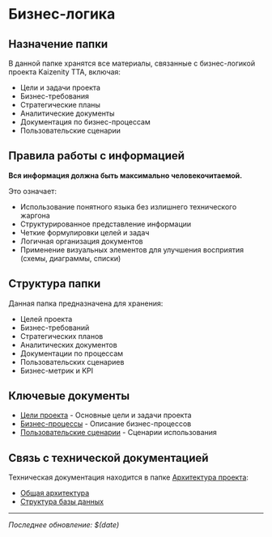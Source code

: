 # Бизнес-логика

## Назначение папки

В данной папке хранятся все материалы, связанные с бизнес-логикой проекта Kaizenity TTA, включая:
- Цели и задачи проекта
- Бизнес-требования
- Стратегические планы
- Аналитические документы
- Документация по бизнес-процессам
- Пользовательские сценарии

## Правила работы с информацией

**Вся информация должна быть максимально человекочитаемой.**

Это означает:
- Использование понятного языка без излишнего технического жаргона
- Структурированное представление информации
- Четкие формулировки целей и задач
- Логичная организация документов
- Применение визуальных элементов для улучшения восприятия (схемы, диаграммы, списки)

## Структура папки

Данная папка предназначена для хранения:
- Целей проекта
- Бизнес-требований
- Стратегических планов
- Аналитических документов
- Документации по процессам
- Пользовательских сценариев
- Бизнес-метрик и KPI

## Ключевые документы

- [Цели проекта](./Цели%20проекта.md) - Основные цели и задачи проекта
- [Бизнес-процессы](./Бизнес-процессы.md) - Описание бизнес-процессов
- [Пользовательские сценарии](./Пользовательские%20сценарии.md) - Сценарии использования

## Связь с технической документацией

Техническая документация находится в папке [Архитектура проекта](../Архитектура%20проекта/):
- [Общая архитектура](../Архитектура%20проекта/Архитектура%20проекта.md)
- [Структура базы данных](../Архитектура%20проекта/Структура%20базы%20данных.md)

---

*Последнее обновление: $(date)*
